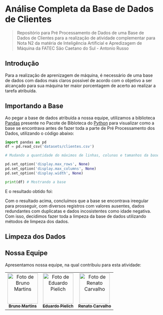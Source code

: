 # Análise Completa da Base de Dados de Clientes

> Repositório para Pré Processamento de Dados de uma Base de Dados de Clientes para a realização de atividade complementar para Nota N2 da matéria de Inteligência Artificial e Apredizagem de Máquina da FATEC São Caetano do Sul - Antonio Russo

## Introdução

Para a realização de aprenizagem de máquina, é necessário de uma base de dados com dados mais claros possivel de acordo com o objetivo a ser alcançado para sua máquina ter maior porcentagem de acerto ao realizar a tarefa atribuída.

## Importando a Base

Ao pegar a base de dados atribuída a nossa equipe, utilizamos a biblioteca <a href="https://pandas.pydata.org/">Pandas</a> presente no Pacote de Bibloteca do <a href="https://python.org/">Python</a> para visualizar como a base se encontrava antes de fazer toda a parte de Pré Processamento dos Dados, utilizando o código abaixo:

```python
import pandas as pd
df = pd.read_csv('datasets/clientes.csv')

# Mudando a quantidade do máximos de linhas, colunas e tamanhos da base para ser mostrada.

pd.set_option('display.max_rows', None)
pd.set_option('display.max_columns', None)
pd.set_option('display.width', None)

print(df) # Mostrando a base
```

E o resultado obtido foi:



Com o resultado acima, concluímos que a base se encontrava ireegular para prosseguir, com diversos registros com valores ausentes, dados redundantes com duplicatas e dados incosistentes como idade negativa. Com isso, decidimos fazer toda a limpeza da base de dados utilizando métodos de limpeza dos dados.

## Limpeza dos Dados





## Nossa Equipe

Apresentamos nossa equipe, na qual contribuiu para esta atividade:

<table>
  <tr>
  <td align="center">
      <a href="https://github.com/brunocmartins11" title="Bruno Martins">
        <img src="https://avatars.githubusercontent.com/u/101012137?v=4" width="100px;" alt="Foto de Bruno Martins"/><br>
        <sub>
          <b>Bruno Martins</b>
        </sub>
      </a>
    </td>
    <td align="center">
      <a href="https://github.com/Poliester2005" title="Eduardo Pielich">
        <img src="https://avatars.githubusercontent.com/u/107966984?v=4" width="100px;" alt="Foto de Eduardo Pielich"/><br>
        <sub>
          <b>Eduardo Pielich</b>
        </sub>
      </a>
    </td>
    <td align="center">
      <a href="https://github.com/RenatoAC2004" title="Renato Carvalho">
        <img src="https://avatars.githubusercontent.com/u/108144847?v=4" width="100px;" alt="Foto de Renato Carvalho"/><br>
        <sub>
          <b>Renato Carvalho</b>
        </sub>
      </a>
    </td>
  </tr>
</table>